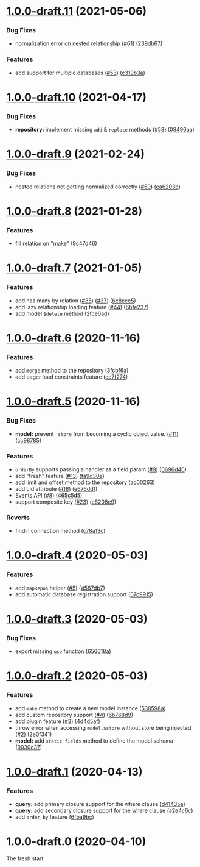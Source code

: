 # [1.0.0-draft.11](https://github.com/vuex-orm/vuex-orm-next/compare/v1.0.0-draft.10...v1.0.0-draft.11) (2021-05-06)

### Bug Fixes

* normalization error on nested relationship ([#61](https://github.com/vuex-orm/vuex-orm-next/issues/61)) ([239db67](https://github.com/vuex-orm/vuex-orm-next/commit/239db67c4c750aec447562a55f8eb9ebec34a5cd))

### Features

* add support for multiple databases ([#53](https://github.com/vuex-orm/vuex-orm-next/issues/53)) ([c319b3a](https://github.com/vuex-orm/vuex-orm-next/commit/c319b3a9a84c88c01eb8af426014b70aefe1bc35))

# [1.0.0-draft.10](https://github.com/vuex-orm/vuex-orm-next/compare/v1.0.0-draft.9...v1.0.0-draft.10) (2021-04-17)

### Bug Fixes

* **repository:** implement missing `add` & `replace` methods ([#58](https://github.com/vuex-orm/vuex-orm-next/issues/58)) ([09496aa](https://github.com/vuex-orm/vuex-orm-next/commit/09496aa89c28506fd5d964da44bf607203bc9420))

# [1.0.0-draft.9](https://github.com/vuex-orm/vuex-orm-next/compare/v1.0.0-draft.8...v1.0.0-draft.9) (2021-02-24)

### Bug Fixes

* nested relations not getting normalized correctly ([#50](https://github.com/vuex-orm/vuex-orm-next/issues/50)) ([ea6203b](https://github.com/vuex-orm/vuex-orm-next/commit/ea6203ba0ec907b4e0a1c00fea1b961315d02de2))

# [1.0.0-draft.8](https://github.com/vuex-orm/vuex-orm-next/compare/v1.0.0-draft.7...v1.0.0-draft.8) (2021-01-28)

### Features

* fill relation on "make" ([9c47d46](https://github.com/vuex-orm/vuex-orm-next/commit/9c47d46d0b07d3a04a4f3d42523f026eb5d0cd66))

# [1.0.0-draft.7](https://github.com/vuex-orm/vuex-orm-next/compare/v1.0.0-draft.6...v1.0.0-draft.7) (2021-01-05)

### Features

* add has many by relation ([#35](https://github.com/vuex-orm/vuex-orm-next/issues/35)) ([#37](https://github.com/vuex-orm/vuex-orm-next/issues/37)) ([6c8cce5](https://github.com/vuex-orm/vuex-orm-next/commit/6c8cce5047d626f84bbcb1c4222d00740fd7b214))
* add lazy relationship loading feature ([#44](https://github.com/vuex-orm/vuex-orm-next/issues/44)) ([6bfe237](https://github.com/vuex-orm/vuex-orm-next/commit/6bfe237a56581279c5119dcbfa2a2e576d104240))
* add model `$delete` method ([2fce6ad](https://github.com/vuex-orm/vuex-orm-next/commit/2fce6adee74d1ff4f8fe5ea471c4124c05a9b0e7))

# [1.0.0-draft.6](https://github.com/vuex-orm/vuex-orm-next/compare/v1.0.0-draft.5...v1.0.0-draft.6) (2020-11-16)


### Features

* add `merge` method to the repository ([3fcbf6a](https://github.com/vuex-orm/vuex-orm-next/commit/3fcbf6a40f95fd20182c9ab45ed33545a81ac0b8))
* add eager load constraints feature ([ec7f274](https://github.com/vuex-orm/vuex-orm-next/commit/ec7f2744ab9bea551740bec1a09dd562bca47b90))



# [1.0.0-draft.5](https://github.com/vuex-orm/vuex-orm-next/compare/v1.0.0-draft.4...v1.0.0-draft.5) (2020-11-16)


### Bug Fixes

* **model:** prevent `_store` from becoming a cyclic object value. ([#11](https://github.com/vuex-orm/vuex-orm-next/issues/11)) ([cc98785](https://github.com/vuex-orm/vuex-orm-next/commit/cc9878590903f359b14f7b73bbee753827608623))


### Features

* `orderBy` supports passing a handler as a field param ([#9](https://github.com/vuex-orm/vuex-orm-next/issues/9)) ([0696d40](https://github.com/vuex-orm/vuex-orm-next/commit/0696d40eb6810f5c92cd2441c80907858bf001bf))
* add "fresh" feature ([#13](https://github.com/vuex-orm/vuex-orm-next/issues/13)) ([fa9d30e](https://github.com/vuex-orm/vuex-orm-next/commit/fa9d30e5afc95d792ebb8fef86aebc599fcb3fa4))
* add limit and offset method to the repository ([ac00263](https://github.com/vuex-orm/vuex-orm-next/commit/ac002638a7547ed218c6c7be1f57d4b19508735c))
* add uid attribute ([#16](https://github.com/vuex-orm/vuex-orm-next/issues/16)) ([e676dd1](https://github.com/vuex-orm/vuex-orm-next/commit/e676dd1b18eb8fcd7f6367a862057307489abfe6))
* Events API ([#8](https://github.com/vuex-orm/vuex-orm-next/issues/8)) ([465c5d5](https://github.com/vuex-orm/vuex-orm-next/commit/465c5d5ba306c6bbb526822adb169dfbe97a5829))
* support composite key ([#23](https://github.com/vuex-orm/vuex-orm-next/issues/23)) ([e6208e9](https://github.com/vuex-orm/vuex-orm-next/commit/e6208e90cd968040c495bb186310fa8d7309cfae))


### Reverts

* findin connection method ([c78a13c](https://github.com/vuex-orm/vuex-orm-next/commit/c78a13cb596d0abe4fd0d5459a4c7de74ae646c5))



# [1.0.0-draft.4](https://github.com/vuex-orm/vuex-orm-next/compare/v1.0.0-draft.3...v1.0.0-draft.4) (2020-05-03)


### Features

* add `mapRepos` helper ([#5](https://github.com/vuex-orm/vuex-orm-next/issues/5)) ([4587db7](https://github.com/vuex-orm/vuex-orm-next/commit/4587db7599210d25f077cd2818b038c4982ed892))
* add automatic database registration support ([07c9915](https://github.com/vuex-orm/vuex-orm-next/commit/07c991523d6bf15cf060832ef2bf5297f80a5e68))



# [1.0.0-draft.3](https://github.com/vuex-orm/vuex-orm-next/compare/v1.0.0-draft.2...v1.0.0-draft.3) (2020-05-03)


### Bug Fixes

* export missing `use` function ([656618a](https://github.com/vuex-orm/vuex-orm-next/commit/656618a5e0402141ce85c46d765c3828d45f96a4))



# [1.0.0-draft.2](https://github.com/vuex-orm/vuex-orm-next/compare/v1.0.0-draft.1...v1.0.0-draft.2) (2020-05-03)


### Features

* add `make` method to create a new model instance ([538598a](https://github.com/vuex-orm/vuex-orm-next/commit/538598ad711fd16e71028bad43dd91137963c516))
* add custom repository support ([#4](https://github.com/vuex-orm/vuex-orm-next/issues/4)) ([6b768d9](https://github.com/vuex-orm/vuex-orm-next/commit/6b768d939a19c811ebc40543dc60ce02412b70eb))
* add plugin feature ([#3](https://github.com/vuex-orm/vuex-orm-next/issues/3)) ([4d4d5af](https://github.com/vuex-orm/vuex-orm-next/commit/4d4d5af0e400fa014bebb7f6e6e257d54fa917e1))
* throw error when accessing `model.$store` without store being injected ([#2](https://github.com/vuex-orm/vuex-orm-next/issues/2)) ([2e0f341](https://github.com/vuex-orm/vuex-orm-next/commit/2e0f3417c6d99eac3e8476b5ff417525fb0e96f8))
* **model:** add `static fields` method to define the model schema ([9030c37](https://github.com/vuex-orm/vuex-orm-next/commit/9030c37d0531f46a8fce2a02aecd45dacb20a84e))



# [1.0.0-draft.1](https://github.com/vuex-orm/vuex-orm-next/compare/v1.0.0-draft.0...v1.0.0-draft.1) (2020-04-13)


### Features

* **query:** add primary closure support for the where clause ([d41435a](https://github.com/vuex-orm/vuex-orm-next/commit/d41435a889b7b72d38884f16645702584931056e))
* **query:** add secondary closure support for the where clause ([a2e4c6c](https://github.com/vuex-orm/vuex-orm-next/commit/a2e4c6ca9c2351f37d645ace6bd2352f1f898d16))
* add `order by` feature ([6fba9bc](https://github.com/vuex-orm/vuex-orm-next/commit/6fba9bc6a8d420dd306418a056c5b15380770ed1))



# 1.0.0-draft.0 (2020-04-10)

The fresh start.
